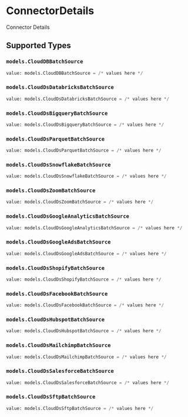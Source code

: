 # ConnectorDetails

Connector Details


## Supported Types

### `models.CloudDBBatchSource`

```python
value: models.CloudDBBatchSource = /* values here */
```

### `models.CloudDsDatabricksBatchSource`

```python
value: models.CloudDsDatabricksBatchSource = /* values here */
```

### `models.CloudDsBigqueryBatchSource`

```python
value: models.CloudDsBigqueryBatchSource = /* values here */
```

### `models.CloudDsParquetBatchSource`

```python
value: models.CloudDsParquetBatchSource = /* values here */
```

### `models.CloudDsSnowflakeBatchSource`

```python
value: models.CloudDsSnowflakeBatchSource = /* values here */
```

### `models.CloudDsZoomBatchSource`

```python
value: models.CloudDsZoomBatchSource = /* values here */
```

### `models.CloudDsGoogleAnalyticsBatchSource`

```python
value: models.CloudDsGoogleAnalyticsBatchSource = /* values here */
```

### `models.CloudDsGoogleAdsBatchSource`

```python
value: models.CloudDsGoogleAdsBatchSource = /* values here */
```

### `models.CloudDsShopifyBatchSource`

```python
value: models.CloudDsShopifyBatchSource = /* values here */
```

### `models.CloudDsFacebookBatchSource`

```python
value: models.CloudDsFacebookBatchSource = /* values here */
```

### `models.CloudDsHubspotBatchSource`

```python
value: models.CloudDsHubspotBatchSource = /* values here */
```

### `models.CloudDsMailchimpBatchSource`

```python
value: models.CloudDsMailchimpBatchSource = /* values here */
```

### `models.CloudDsSalesforceBatchSource`

```python
value: models.CloudDsSalesforceBatchSource = /* values here */
```

### `models.CloudDsSftpBatchSource`

```python
value: models.CloudDsSftpBatchSource = /* values here */
```

